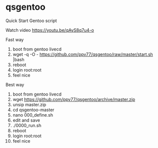 # qsgentoo
Quick Start Gentoo script

Watch video https://youtu.be/qAyS8q7u4-o

Fast way
1. boot from gentoo livecd
2. wget -q -O - https://github.com/ppv77/qsgentoo/raw/master/start.sh |bash
3. reboot
4. login root:root
5. feel nice

Best way
1. boot from gentoo livecd
2. wget https://github.com/ppv77/qsgentoo/archive/master.zip
3. unsip master.zip
4. cd qsgentoo-master
5. nano 000_define.sh
6. edit and save
7. ./0000_run.sh
8. reboot
9. login root:root
13. feel nice

